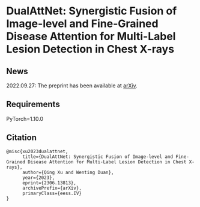 # DualAttNet: Synergistic Fusion of Image-level and Fine-Grained Disease Attention for Multi-Label Lesion Detection in Chest X-rays
## News
2022.09.27: The preprint has been available at [arXiv](https://arxiv.org/pdf/2306.13813.pdf). 
## Requirements
PyTorch=1.10.0
## Citation
```
@misc{xu2023dualattnet,
      title={DualAttNet: Synergistic Fusion of Image-level and Fine-Grained Disease Attention for Multi-Label Lesion Detection in Chest X-rays}, 
      author={Qing Xu and Wenting Duan},
      year={2023},
      eprint={2306.13813},
      archivePrefix={arXiv},
      primaryClass={eess.IV}
}
```

